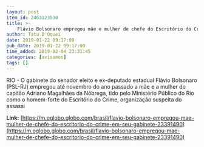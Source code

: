 ```yaml
---
layout: post
item_id: 2463123530
title: >-
    Flávio Bolsonaro empregou mãe e mulher de chefe do Escritório do Crime em seu gabinete
author: Tatu D'Oquei
date: 2019-01-22 09:17:00
pub_date: 2019-01-22 09:17:00
time_added: 2019-02-04 23:31:45
categories: [avisamos]
tags: []
---
```


RIO - O gabinete do senador eleito e ex-deputado estadual Flávio Bolsonaro (PSL-RJ) empregou até novembro do ano passado a mãe e a mulher do capitão Adriano Magalhães da Nóbrega, tido pelo Ministério Público do Rio como o homem-forte do Escritório do Crime, organização suspeita do assassi

**Link:** [https://m.oglobo.globo.com/brasil/flavio-bolsonaro-empregou-mae-mulher-de-chefe-do-escritorio-do-crime-em-seu-gabinete-23391490](https://m.oglobo.globo.com/brasil/flavio-bolsonaro-empregou-mae-mulher-de-chefe-do-escritorio-do-crime-em-seu-gabinete-23391490)

